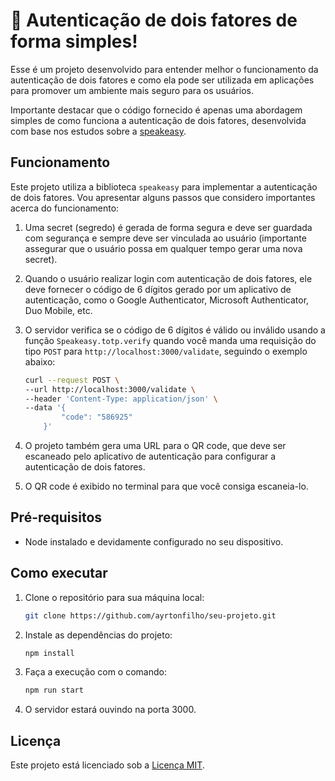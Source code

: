 # 🔐 Autenticação de dois fatores de forma simples!

Esse é um projeto desenvolvido para entender melhor o funcionamento da autenticação de dois fatores e como ela pode ser utilizada em aplicações para promover um ambiente mais seguro para os usuários.

Importante destacar que o código fornecido é apenas uma abordagem simples de como funciona a autenticação de dois fatores, desenvolvida com base nos estudos sobre a [speakeasy](https://github.com/speakeasyjs/speakeasy).

## Funcionamento

Este projeto utiliza a biblioteca `speakeasy` para implementar a autenticação de dois fatores. Vou apresentar alguns passos que considero importantes acerca do funcionamento:

1. Uma secret (segredo) é gerada de forma segura e deve ser guardada com segurança e sempre deve ser vinculada ao usuário (importante assegurar que o usuário possa em qualquer tempo gerar uma nova secret).

2. Quando o usuário realizar login com autenticação de dois fatores, ele deve fornecer o código de 6 dígitos gerado por um aplicativo de autenticação, como o Google Authenticator, Microsoft Authenticator, Duo Mobile, etc.

3. O servidor verifica se o código de 6 dígitos é válido ou inválido usando a função `Speakeasy.totp.verify` quando você manda uma requisição do tipo `POST` para `http://localhost:3000/validate`, seguindo o exemplo abaixo:

    ```bash
    curl --request POST \
    --url http://localhost:3000/validate \
    --header 'Content-Type: application/json' \
    --data '{
            "code": "586925"
        }'
    ```

4. O projeto também gera uma URL para o QR code, que deve ser escaneado pelo aplicativo de autenticação para configurar a autenticação de dois fatores.

5. O QR code é exibido no terminal para que você consiga escaneia-lo.

## Pré-requisitos

- Node instalado e devidamente configurado no seu dispositivo.

## Como executar

1. Clone o repositório para sua máquina local:

   ```bash
   git clone https://github.com/ayrtonfilho/seu-projeto.git
   ```
2. Instale as dependências do projeto:
    ```bash
    npm install
   ```
3. Faça a execução com o comando:
    ```bash
    npm run start
   ```
4. O servidor estará ouvindo na porta 3000.


## Licença

Este projeto está licenciado sob a [Licença MIT](https://www.mit.edu/~amini/LICENSE.md).